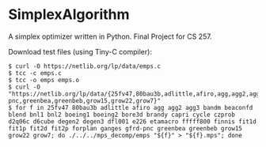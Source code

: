 # SimplexAlgorithm
 A simplex optimizer written in Python. Final Project for CS 257.
 
Download test files (using Tiny-C compiler): 

```console
$ curl -O https://netlib.org/lp/data/emps.c
$ tcc -c emps.c
$ tcc -o emps emps.o
$ curl -O "https://netlib.org/lp/data/{25fv47,80bau3b,adlittle,afiro,agg,agg2,agg3,bandm,beaconfd,blend,bnl1,bnl2,boeing1,boeing2,bore3d,brandy,capri,cycle,czprob,d2q06c,d6cube,degen2,degen3,dfl001,e226,etamacro,fffff800,finnis,fit1d,fit1p,fit2d,fit2p,forplan,ganges,gfrd-pnc,greenbea,greenbeb,grow15,grow22,grow7}"
$ for f in 25fv47 80bau3b adlittle afiro agg agg2 agg3 bandm beaconfd blend bnl1 bnl2 boeing1 boeing2 bore3d brandy capri cycle czprob d2q06c d6cube degen2 degen3 dfl001 e226 etamacro fffff800 finnis fit1d fit1p fit2d fit2p forplan ganges gfrd-pnc greenbea greenbeb grow15 grow22 grow7; do ./../../mps_decomp/emps "${f}" > "${f}.mps"; done
```
